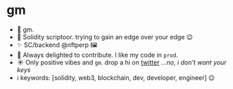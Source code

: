 # gm
- 🙇 gm.
- 📜 Solidity scriptoor. trying to gain an edge over your edge :wink:
- ✨ SC/backend @nftperp 🖼️
- 🤝 Always delighted to contribute. I like my code in `prod`.
- ☀️ Only positive vibes and `gm`. drop a hi on [twitter](https://twitter.com/0x_aster) _...no, i don't want your keys_
- ℹ️ keywords: [solidity, web3, blockchain, dev, developer, engineer] :wink:

<!---
aster2709/aster2709 is a ✨ special ✨ repositose its `README.md` (this file) appears on your GitHub profile.
You can click the Preview link to take a look at your changes.
--->
